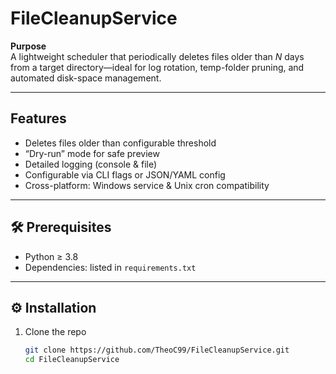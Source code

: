 # FileCleanupService

**Purpose**  
A lightweight scheduler that periodically deletes files older than _N_ days from a target directory—ideal for log rotation, temp-folder pruning, and automated disk-space management.

---

## Features

- Deletes files older than configurable threshold  
- “Dry-run” mode for safe preview  
- Detailed logging (console & file)  
- Configurable via CLI flags or JSON/YAML config  
- Cross-platform: Windows service & Unix cron compatibility  

---

## 🛠️ Prerequisites

- Python ≥ 3.8  
- Dependencies: listed in `requirements.txt`  

---

## ⚙️ Installation

1. Clone the repo  
   ```bash
   git clone https://github.com/TheoC99/FileCleanupService.git
   cd FileCleanupService
